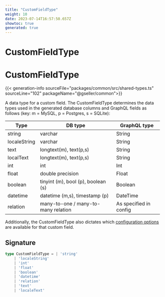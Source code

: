 ```yaml
---
title: "CustomFieldType"
weight: 10
date: 2023-07-14T16:57:50.657Z
showtoc: true
generated: true
---
```

<!-- This file was generated from the Vendure source. Do not modify. Instead, re-run the "docs:build" script -->

# CustomFieldType
<div class="symbol">


# CustomFieldType

{{< generation-info sourceFile="packages/common/src/shared-types.ts" sourceLine="102" packageName="@gseller/common">}}

A data type for a custom field. The CustomFieldType determines the data types used in the generated
database columns and GraphQL fields as follows (key: m = MySQL, p = Postgres, s = SQLite):

Type         | DB type                               | GraphQL type
-----        |---------                              |---------------
string       | varchar                               | String
localeString | varchar                               | String
text         | longtext(m), text(p,s)                | String
localText    | longtext(m), text(p,s)                | String
int          | int                                   | Int
float        | double precision                      | Float
boolean      | tinyint (m), bool (p), boolean (s)    | Boolean
datetime     | datetime (m,s), timestamp (p)         | DateTime
relation     | many-to-one / many-to-many relation   | As specified in config

Additionally, the CustomFieldType also dictates which [configuration options](/docs/typescript-api/custom-fields/#configuration-options)
are available for that custom field.

## Signature

```TypeScript
type CustomFieldType = | 'string'
    | 'localeString'
    | 'int'
    | 'float'
    | 'boolean'
    | 'datetime'
    | 'relation'
    | 'text'
    | 'localeText'
```
</div>
